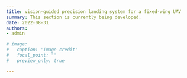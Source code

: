 ```yaml
---
title: vision-guided precision landing system for a fixed-wing UAV
summary: This section is currently being developed.
date: 2022-08-31
authors: 
- admin

# image:
#   caption: 'Image credit'
#   focal_point: ""
#   preview_only: true

---
```

<span style="font-size:80%">


